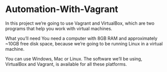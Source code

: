 # Automation-With-Vagrant

In this project we’re going to use Vagrant and VirtualBox, which are two programs that help you work with virtual machines.

What you’ll need
You need a computer with 8GB RAM and approximately ~10GB free disk space, because we’re going to be running Linux in a virtual machine.

You can use Windows, Mac or Linux. The software we’ll be using, VirtualBox and Vagrant, is available for all these platforms.
